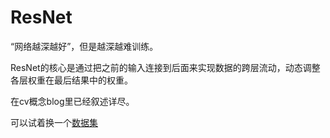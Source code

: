 # ResNet

“网络越深越好”，但是越深越难训练。

ResNet的核心是通过把之前的输入连接到后面来实现数据的跨层流动，动态调整各层权重在最后结果中的权重。

在cv概念blog里已经叙述详尽。

可以试着换一个[数据集](https://blog.csdn.net/weixin_44023658/article/details/105843701)